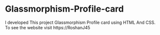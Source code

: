 # Glassmorphism-Profile-card
I developed This project Glassmorphism Profile card using HTML And CSS. To see the website visit https://RoshanJ45
